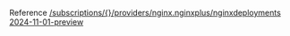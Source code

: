 Reference [/subscriptions/{}/providers/nginx.nginxplus/nginxdeployments 2024-11-01-preview](/Resources/mgmt-plane/L3N1YnNjcmlwdGlvbnMve30vcHJvdmlkZXJzL25naW54Lm5naW54cGx1cy9uZ2lueGRlcGxveW1lbnRz/2024-11-01-preview.xml)
